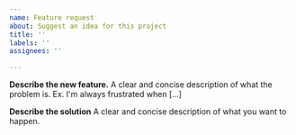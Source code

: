 ```yaml
---
name: Feature request
about: Suggest an idea for this project
title: ''
labels: ''
assignees: ''

---
```


**Describe the new feature.**
A clear and concise description of what the problem is. Ex. I'm always frustrated when [...]

**Describe the solution**
A clear and concise description of what you want to happen.
